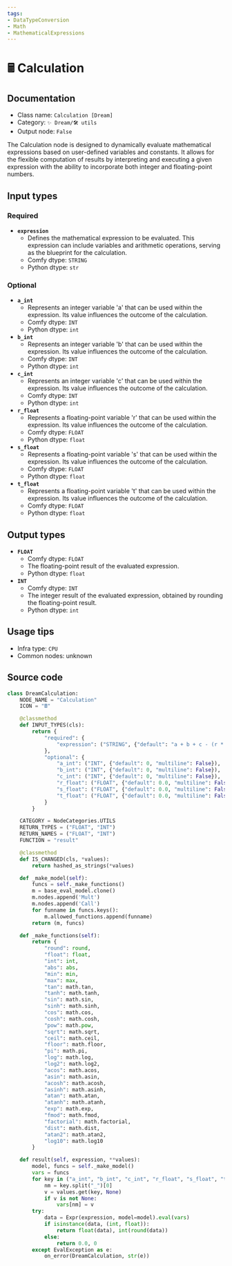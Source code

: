 ```yaml
---
tags:
- DataTypeConversion
- Math
- MathematicalExpressions
---
```


# 🖩 Calculation
## Documentation
- Class name: `Calculation [Dream]`
- Category: `✨ Dream/🛠 utils`
- Output node: `False`

The Calculation node is designed to dynamically evaluate mathematical expressions based on user-defined variables and constants. It allows for the flexible computation of results by interpreting and executing a given expression with the ability to incorporate both integer and floating-point numbers.
## Input types
### Required
- **`expression`**
    - Defines the mathematical expression to be evaluated. This expression can include variables and arithmetic operations, serving as the blueprint for the calculation.
    - Comfy dtype: `STRING`
    - Python dtype: `str`
### Optional
- **`a_int`**
    - Represents an integer variable 'a' that can be used within the expression. Its value influences the outcome of the calculation.
    - Comfy dtype: `INT`
    - Python dtype: `int`
- **`b_int`**
    - Represents an integer variable 'b' that can be used within the expression. Its value influences the outcome of the calculation.
    - Comfy dtype: `INT`
    - Python dtype: `int`
- **`c_int`**
    - Represents an integer variable 'c' that can be used within the expression. Its value influences the outcome of the calculation.
    - Comfy dtype: `INT`
    - Python dtype: `int`
- **`r_float`**
    - Represents a floating-point variable 'r' that can be used within the expression. Its value influences the outcome of the calculation.
    - Comfy dtype: `FLOAT`
    - Python dtype: `float`
- **`s_float`**
    - Represents a floating-point variable 's' that can be used within the expression. Its value influences the outcome of the calculation.
    - Comfy dtype: `FLOAT`
    - Python dtype: `float`
- **`t_float`**
    - Represents a floating-point variable 't' that can be used within the expression. Its value influences the outcome of the calculation.
    - Comfy dtype: `FLOAT`
    - Python dtype: `float`
## Output types
- **`FLOAT`**
    - Comfy dtype: `FLOAT`
    - The floating-point result of the evaluated expression.
    - Python dtype: `float`
- **`INT`**
    - Comfy dtype: `INT`
    - The integer result of the evaluated expression, obtained by rounding the floating-point result.
    - Python dtype: `int`
## Usage tips
- Infra type: `CPU`
- Common nodes: unknown


## Source code
```python
class DreamCalculation:
    NODE_NAME = "Calculation"
    ICON = "🖩"

    @classmethod
    def INPUT_TYPES(cls):
        return {
            "required": {
                "expression": ("STRING", {"default": "a + b + c - (r * s * t)", "multiline": True})
            },
            "optional": {
                "a_int": ("INT", {"default": 0, "multiline": False}),
                "b_int": ("INT", {"default": 0, "multiline": False}),
                "c_int": ("INT", {"default": 0, "multiline": False}),
                "r_float": ("FLOAT", {"default": 0.0, "multiline": False}),
                "s_float": ("FLOAT", {"default": 0.0, "multiline": False}),
                "t_float": ("FLOAT", {"default": 0.0, "multiline": False})
            }
        }

    CATEGORY = NodeCategories.UTILS
    RETURN_TYPES = ("FLOAT", "INT")
    RETURN_NAMES = ("FLOAT", "INT")
    FUNCTION = "result"

    @classmethod
    def IS_CHANGED(cls, *values):
        return hashed_as_strings(*values)

    def _make_model(self):
        funcs = self._make_functions()
        m = base_eval_model.clone()
        m.nodes.append('Mult')
        m.nodes.append('Call')
        for funname in funcs.keys():
            m.allowed_functions.append(funname)
        return (m, funcs)

    def _make_functions(self):
        return {
            "round": round,
            "float": float,
            "int": int,
            "abs": abs,
            "min": min,
            "max": max,
            "tan": math.tan,
            "tanh": math.tanh,
            "sin": math.sin,
            "sinh": math.sinh,
            "cos": math.cos,
            "cosh": math.cosh,
            "pow": math.pow,
            "sqrt": math.sqrt,
            "ceil": math.ceil,
            "floor": math.floor,
            "pi": math.pi,
            "log": math.log,
            "log2": math.log2,
            "acos": math.acos,
            "asin": math.asin,
            "acosh": math.acosh,
            "asinh": math.asinh,
            "atan": math.atan,
            "atanh": math.atanh,
            "exp": math.exp,
            "fmod": math.fmod,
            "factorial": math.factorial,
            "dist": math.dist,
            "atan2": math.atan2,
            "log10": math.log10
        }

    def result(self, expression, **values):
        model, funcs = self._make_model()
        vars = funcs
        for key in ("a_int", "b_int", "c_int", "r_float", "s_float", "t_float"):
            nm = key.split("_")[0]
            v = values.get(key, None)
            if v is not None:
                vars[nm] = v
        try:
            data = Expr(expression, model=model).eval(vars)
            if isinstance(data, (int, float)):
                return float(data), int(round(data))
            else:
                return 0.0, 0
        except EvalException as e:
            on_error(DreamCalculation, str(e))

```
